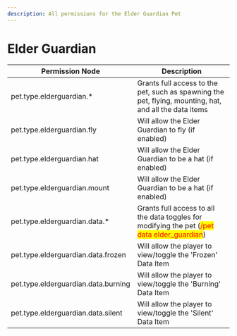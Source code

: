 ```yaml
---
description: All permissions for the Elder Guardian Pet
---
```


# Elder Guardian
| Permission Node        | Description                                                                                            |
| - | - |
| pet.type.elderguardian.* | Grants full access to the pet, such as spawning the pet, flying, mounting, hat, and all the data items |
| pet.type.elderguardian.fly | Will allow the Elder Guardian to fly (if enabled) |
| pet.type.elderguardian.hat | Will allow the Elder Guardian to be a hat (if enabled) |
| pet.type.elderguardian.mount | Will allow the Elder Guardian to be a hat (if enabled) |
| pet.type.elderguardian.data.* | Grants full access to all the data toggles for modifying the pet (<mark style="color:red;">/pet data elder_guardian</mark>) |
| pet.type.elderguardian.data.frozen | Will allow the player to view/toggle the 'Frozen' Data Item |
| pet.type.elderguardian.data.burning | Will allow the player to view/toggle the 'Burning' Data Item |
| pet.type.elderguardian.data.silent | Will allow the player to view/toggle the 'Silent' Data Item |

